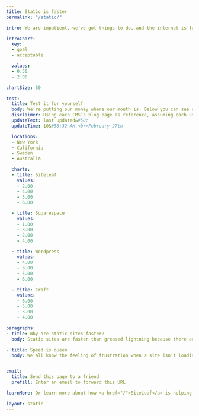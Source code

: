 ```yaml
---
title: Static is faster
permalink: "/static/"

intro: We are impatient, we’ve got things to do, and the internet is full of websites clamoring for our attention. Nothing is more frustrating than a webpage loading at a snail’s pace - in that time we could have made a tasty sandwich (or at least ordered delivery).<br><br>It’s well documented that the longer a website takes to load the more users bounce, and the less engagement they will have with the website once loaded. This is even more true for mobile users, according to Google 53% of visits are abandoned if a mobile site takes longer than three seconds to load.<br><br>A slow site can be a negative ranking factor for SEO and soon page speed with become a ranking factor on Google for mobile searches. Back in 2010 Google said 2 seconds is the threshold for e-commerce website acceptability, and Google aimed for under half a second. That was eight years ago, but it somehow still seems to be a barometer for acceptable web page load time.

introChart:
  key:
  - goal
  - acceptable

  values:
  - 0.50
  - 2.00

chartSize: 50

test:
  title: Test it for yourself
  body: We’re putting our money where our mouth is. Below you can see a speed comparison of Siteleaf—which generates static websites—along with popular traditional CMS’s including Squarespace, Craft, and Wordpress - these stats&#42; are updated every couple of hours, from different global locations using Pingdom.
  disclaimer: Using each CMS’s blog page as reference, assuming each uses their own product to power their blog.
  updateText: last updated&#58;
  updateTime: 10&#58;32 AM,<br>February 27th

  locations:
  - New York
  - California
  - Sweden
  - Australia

  charts:
  - title: Siteleaf
    values:
    - 2.00
    - 4.00
    - 5.00
    - 6.00

  - title: Squarespace
    values:
    - 1.00
    - 3.00
    - 2.00
    - 4.00

  - title: Wordpress
    values:
    - 4.00
    - 3.00
    - 5.00
    - 6.00

  - title: Craft
    values:
    - 6.00
    - 5.00
    - 3.00
    - 4.00

paragraphs:
- title: Why are static sites faster?
  body: Static sites are faster than greased lightning because there are no databases to sift through, no templates to generate, and no heavy lifting at all.<br><br>Web servers are primed to deliver static websites super fast, because the whole site is made of static HTML files just hanging out on the server waiting to be served, meaning once a request is sent to the server the site populates instantly.

- title: Speed is queen
  body: We all know the feeling of frustration when a site isn’t loading. A fast website is good user experience, and satisfying UX leads to better conversions and more engagement with your content. Go faster with Siteleaf.<br><br>With Siteleaf you get the same editing capabilities as traditional content management systems, but instead of re-rendering each page when requested, your site is compiled to static files, making your site more secure and speedy.<br><br>Siteleaf uses tools developers love, and our simple user interface makes adding content a breeze. Your website’s entire source code and content are completely portable so you can update from anywhere. Plus, it will load faster than your competitor's site too - that’s the cherry on top.


email:
  title: Send this page to a friend
  prefill: Enter an email to forward this URL

learnMore: Or learn more about how <a href="/">SiteLeaf</a> is helping people build static sites.

layout: static
---
```

